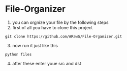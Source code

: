 # File-Organizer
1. you can orgnize your file by the following steps
2. first of all you have to clone this project
```
git clone https://github.com/ARawG/File-Organizer.git
```
3. now run it just like this
```
python files
```
4. after these enter youe src and dst 
